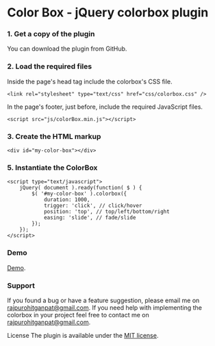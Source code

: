 # Color Box - jQuery colorbox plugin

### 1. Get a copy of the plugin
You can download the plugin from GitHub.

### 2. Load the required files
Inside the page's head tag include the colorbox's CSS file.
```
<link rel="stylesheet" type="text/css" href="css/colorbox.css" />
```

In the page's footer, just before, include the required JavaScript files.

```
<script src="js/colorBox.min.js"></script>
```

### 3. Create the HTML markup
`<div id="my-color-box"></div>`

### 5. Instantiate the ColorBox
```
<script type="text/javascript">
    jQuery( document ).ready(function( $ ) { 
        $( '#my-color-box' ).colorbox({ 
            duration: 1000, 
            trigger: 'click', // click/hover 
            position: 'top', // top/left/bottom/right 
            easing: 'slide', // fade/slide 
        }); 
    }); 
</script>
```
### Demo
[Demo](https://gsrajpurohit.github.io/color-spectrum/index.html).

### Support
If you found a bug or have a feature suggestion, please email me on rajpurohitganpat@gmail.com.
If you need help with implementing the colorbox in your project feel free to contact me on rajpurohitganpat@gmail.com.

License The plugin is available under the [MIT license](https://opensource.org/licenses/MIT).
